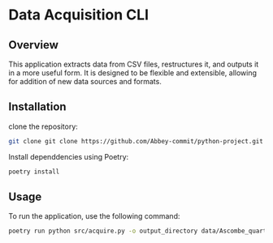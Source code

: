 # Data Acquisition CLI

## Overview
This application extracts data from CSV files, restructures it, and outputs it in a more useful form. It is designed to be flexible and extensible, allowing for addition of new data sources and formats.


## Installation
clone the repository:
```sh
git clone git clone https://github.com/Abbey-commit/python-project.git cd  data-acquisition-cli
```

Install dependdencies using Poetry:
```sh
poetry install
```

## Usage
To run the application, use the following command:
```sh
poetry run python src/acquire.py -o output_directory data/Ascombe_quartet_data.csv